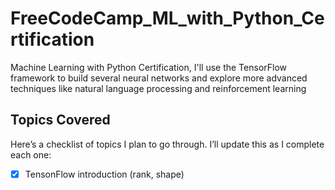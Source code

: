 # FreeCodeCamp_ML_with_Python_Certification
Machine Learning with Python Certification, I'll use the TensorFlow framework to build several neural networks and explore more advanced techniques like natural language processing and reinforcement learning

## Topics Covered  

Here’s a checklist of topics I plan to go through. I’ll update this as I complete each one:  

- [x] TensonFlow introduction (rank, shape)
